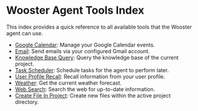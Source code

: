 # Wooster Agent Tools Index

This index provides a quick reference to all available tools that the Wooster agent can use.

- [Google Calendar](./TOOL_GoogleCalendar.MD): Manage your Google Calendar events.
- [Email](./TOOL_Email.MD): Send emails via your configured Gmail account.
- [Knowledge Base Query](./TOOL_KnowledgeBaseQuery.MD): Query the knowledge base of the current project.
- [Task Scheduler](./TOOL_TaskScheduler.MD): Schedule tasks for the agent to perform later.
- [User Profile Recall](./TOOL_UserProfileRecall.MD): Recall information from your user profile.
- [Weather](./TOOL_Weather.md): Get the current weather forecast.
- [Web Search](./TOOL_WebSearch.MD): Search the web for up-to-date information.
- [Create File In Project](./TOOL_CreateFileInProject.MD): Create new files within the active project directory. 